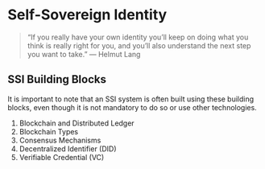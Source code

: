 # Self-Sovereign Identity
> “If you really have your own identity you’ll keep on doing
what you think is really right for you, and you’ll also
understand the next step you want to take.” — Helmut Lang

## SSI Building Blocks 
It is important to note that an SSI system is often built using these building blocks, even though it is not
mandatory to do so or use other technologies.
1. Blockchain and Distributed Ledger
2. Blockchain Types
3. Consensus Mechanisms
4. Decentralized Identifier (DID)
5. Verifiable Credential (VC) 
